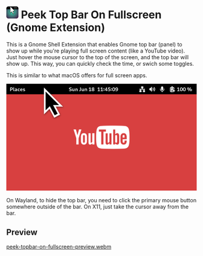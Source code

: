 # <img width="32px" src="./img/icon-128.webp" alt="project icon" /> Peek Top Bar On Fullscreen (Gnome Extension)

This is a Gnome Shell Extension that enables Gnome top bar (panel) to show up
while you're playing full screen content (like a YouTube video). Just hover the
mouse cursor to the top of the screen, and the top bar will show up. This way,
you can quickly check the time, or swich some toggles.

This is similar to what macOS offers for full screen apps.

![Project preview](./img/preview.webp)

On Wayland, to hide the top bar, you need to click the primary mouse button
somewhere outside of the bar. On X11, just take the cursor away from the bar.

## Preview

[peek-topbar-on-fullscreen-preview.webm](https://github.com/marcinjahn/gnome-top-bar-on-fullscreen-extension/assets/10273406/91fb0638-8dcd-421f-8be0-a9457c02cbc7)
